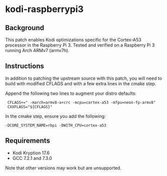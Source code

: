 # kodi-raspberrypi3
## Background
This patch enables Kodi optimizations specific for the Cortex-A53 processor in the Raspberry Pi 3. Tested and verified on a Raspberry Pi 3 running Arch ARMv7 (armv7h).

## Instructions
In addition to patching the upstream source with this patch, you will need to build with modified CFLAGS and with a few extra lines in the cmake step.

Append the following two lines to augment your distro defaults:
```
 CFLAGS+=" -march=armv8-a+crc -mcpu=cortex-a53 -mfpu=neon-fp-armv8"
 CXXFLAGS="${CFLAGS}"
```

In the cmake step, ensure you add the following:
```
-DCORE_SYSTEM_NAME=rbpi -DWITH_CPU=cortex-a53
```

## Requirements
* Kodi Kryption 17.6
* GCC 7.2.1 and 7.3.0

Note that other versions may work but are unsupported.

